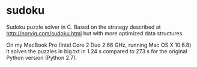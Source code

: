 sudoku
======

Sudoku puzzle solver in C. Based on the strategy described at
http://norvig.com/sudoku.html but with more optimized data structures.

On my MacBook Pro (Intel Core 2 Duo 2.66 GHz, running Mac OS X 10.6.8)
it solves the puzzles in big.txt in 1.24 s compared to 273 s for the
original Python version (Python 2.7).
